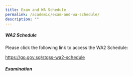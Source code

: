 ```yaml
---
title: Exam and WA Schedule
permalink: /academic/exam-and-wa-schedule/
description: ""
---
```

##### WA2 Schedule

Please click the following link to access the WA2 Schedule:

https://go.gov.sg/stgss-wa2-schedule

##### Examination